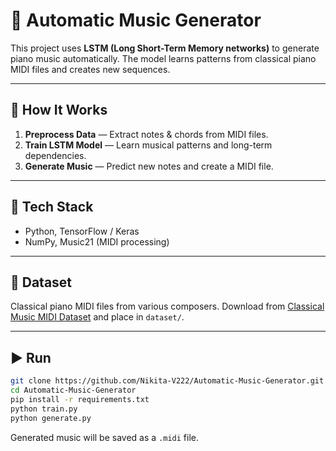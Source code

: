 # 🎵 Automatic Music Generator

This project uses **LSTM (Long Short-Term Memory networks)** to generate piano music automatically. The model learns patterns from classical piano MIDI files and creates new sequences.

---

## 🚀 How It Works

1. **Preprocess Data** — Extract notes & chords from MIDI files.
2. **Train LSTM Model** — Learn musical patterns and long-term dependencies.
3. **Generate Music** — Predict new notes and create a MIDI file.

---

## 🧠 Tech Stack

* Python, TensorFlow / Keras
* NumPy, Music21 (MIDI processing)

---

## 📂 Dataset

Classical piano MIDI files from various composers.
Download from [Classical Music MIDI Dataset](https://www.midiworld.com/classical.htm) and place in `dataset/`.

---

## ▶️ Run

```bash
git clone https://github.com/Nikita-V222/Automatic-Music-Generator.git
cd Automatic-Music-Generator
pip install -r requirements.txt
python train.py
python generate.py
```

Generated music will be saved as a `.midi` file.
